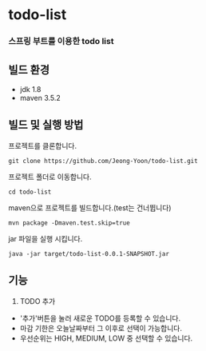 # todo-list
### 스프링 부트를 이용한 todo list

## 빌드 환경
- jdk 1.8
- maven 3.5.2

## 빌드 및 실행 방법
프로젝트를 클론합니다.
```
git clone https://github.com/Jeong-Yoon/todo-list.git
```

프로젝트 폴더로 이동합니다.
```
cd todo-list
```

maven으로 프로젝트를 빌드합니다.(test는 건너뜁니다)
```
mvn package -Dmaven.test.skip=true
```

jar 파일을 실행 시킵니다.
```
java -jar target/todo-list-0.0.1-SNAPSHOT.jar
```

## 기능
1. TODO 추가
- '추가'버튼을 눌러 새로운 TODO를 등록할 수 있습니다.
- 마감 기한은 오늘날짜부터 그 이후로 선택이 가능합니다.
- 우선순위는 HIGH, MEDIUM, LOW 중 선택할 수 있습니다.

